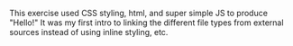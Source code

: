 This exercise used CSS styling, html, and super simple JS to produce "Hello!"
It was my first intro to linking the different file types from external sources instead of using inline styling, etc.